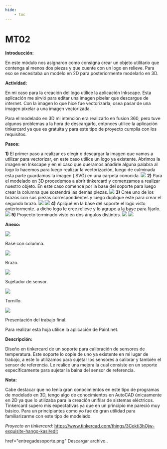 ```yaml
---
hide:
    - toc
---
```


# MT02
<strong>Introducción:</strong>

En este módulo nos asignaron como consigna crear un objeto utilitario que contenga al menos dos piezas y que cuente con un logo en relieve. Para eso se necesitaba un modelo en 2D para posteriormente modelarlo en 3D.

<strong>Actividad:</strong>

En mi caso para la creación del logo utilice la aplicación Inkscape. Esta aplicación me sirvió para editar una imagen pixelar que descargue de internet. Con la imagen lo que hice fue vectorizarla, osea pasar de una imagen pixelar a una imagen vectorizada.

Para el modelado en 3D mi intención era realizarlo en fusion 360, pero tuve algunos problemas a la hora de descargarlo, entonces utilice la aplicación tinkercard ya que es gratuita y para este tipo de proyecto cumplía con los requisitos.

<strong>Pasos:</strong>

<strong>1)</strong> El primer paso a realizar es elegir o descargar la imagen que vamos a utilizar para vectorizar, en este caso utilice un logo ya existente. Abrimos la imagen en Inkscape y en el caso que queramos añadirle alguna palabra al logo lo hacemos para luego realizar la vectorización, luego de culminada esta parte guardamos la imagen (.SVG) en una carpeta conocida.
![](../images/MT02/vectorizacionpuntos.PNG)
<strong>2)</strong> Para el modelado en 3D procedemos a abrir tinkercard y comenzamos a realizar nuestro objeto. En este caso comencé por la base del soporte para luego crear la columna que sostendrá las demás piezas.
![](../images/MT02/creaciondesoporte.PNG)
<strong>3)</strong> Cree uno de los brazos con sus piezas correspondientes y luego duplique este para crear el segundo brazo.
![](../images/MT02/realizandovacio.PNG)
![](../images/MT02/sinlogo.PNG)
<strong>4)</strong> Apliqué en la base del soporte el logo visto anteriormente. a dicho logo le cree relieve y lo agrupe a la base para fijarlo.
![](../images/MT02/conlogo.PNG)
<strong>5)</strong> Proyecto terminado visto en dos ángulos distintos.
![](../images/MT02/proyectoterminadocaptura.PNG)
![](../images/MT02/proyectoterminado.PNG)

<strong>Anexo:</strong>

![](../images/MT02/base.PNG)

Base con columna.

![](../images/MT02/brazo.PNG)

Brazo.

![](../images/MT02/pasebaina.PNG)

Sujetador de sensor.

![](../images/MT02/tonillo.PNG)

Tornillo.

![](../images/MT02/entregadesoporte.png)

Presentación del trabajo final.
 
Para realizar esta hoja utilice la aplicación de Paint.net.

<strong>Descripción:</strong>

Diseño en tinkercard de un soporte para calibración de sensores de temperatura.
Este soporte lo copie de uno ya existente en mi lugar de trabajo, a este lo utilizamos para sujetar los sensores a calibrar y también el sensor de referencia. Le realice una mejora la cual consiste en un soporte específicamente para sujetar la baina del sensor de referencia.  

<strong>Nota:</strong> 

Cabe destacar que no tenía gran conocimientos en este tipo de programas de modelado en 3D, tengo algo de conocimientos en AutoCAD únicaamente en 2D ya que lo utilizaba para la creación unifilar de sistemas eléctricos.
Tinkercard supero mis expectativas ya que en un principio me pareció muy básico. Para un principiantes como yo fue de gran utilidad para familiarizarme con este tipo de modelado.

<i>Proyecto en tinkercard:</i> https://www.tinkercad.com/things/3Cokti3hOjw-exquisite-hango-kasi/edit


href="entregadesoporte.png" 
Descargar archivo..

<a href="../images/MT02/Nuevacarpeta/entregadesoporte.zip" descargar> </a>